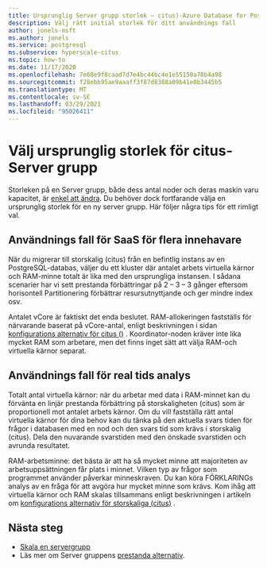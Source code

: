 ```yaml
---
title: Ursprunglig Server grupp storlek – citus)-Azure Database for PostgreSQL
description: Välj rätt initial storlek för ditt användnings fall
author: jonels-msft
ms.author: jonels
ms.service: postgresql
ms.subservice: hyperscale-citus
ms.topic: how-to
ms.date: 11/17/2020
ms.openlocfilehash: 7e68e9f8caad7d7e4bc44bc4e1e55150a78b4a98
ms.sourcegitcommit: f28ebb95ae9aaaff3f87d8388a09b41e0b3445b5
ms.translationtype: MT
ms.contentlocale: sv-SE
ms.lasthandoff: 03/29/2021
ms.locfileid: "95026411"
---
```

# <a name="pick-initial-size-for-hyperscale-citus-server-group"></a>Välj ursprunglig storlek för citus-Server grupp

Storleken på en Server grupp, både dess antal noder och deras maskin varu kapacitet, är [enkel att ändra](howto-hyperscale-scale-grow.md). Du behöver dock fortfarande välja en ursprunglig storlek för en ny server grupp. Här följer några tips för ett rimligt val.

## <a name="multi-tenant-saas-use-case"></a>Användnings fall för SaaS för flera innehavare

När du migrerar till storskalig (citus) från en befintlig instans av en PostgreSQL-databas, väljer du ett kluster där antalet arbets virtuella kärnor och RAM-minne totalt är lika med den ursprungliga instansen. I sådana scenarier har vi sett prestanda förbättringar på 2 – 3 – 3 gånger eftersom horisontell Partitionering förbättrar resursutnyttjande och ger mindre index osv.

Antalet vCore är faktiskt det enda beslutet. RAM-allokeringen fastställs för närvarande baserat på vCore-antal, enligt beskrivningen i sidan [konfigurations alternativ för citus ()](concepts-hyperscale-configuration-options.md) .
Koordinator-noden kräver inte lika mycket RAM som arbetare, men det finns inget sätt att välja RAM-och virtuella kärnor separat.

## <a name="real-time-analytics-use-case"></a>Användnings fall för real tids analys

Totalt antal virtuella kärnor: när du arbetar med data i RAM-minnet kan du förvänta en linjär prestanda förbättring på storskaligheten (citus) som är proportionell mot antalet arbets kärnor. Om du vill fastställa rätt antal virtuella kärnor för dina behov kan du tänka på den aktuella svars tiden för frågor i databasen med en nod och den svars tid som krävs i storskalig (citus). Dela den nuvarande svarstiden med den önskade svarstiden och avrunda resultatet.

RAM-arbetsminne: det bästa är att ha så mycket minne att majoriteten av arbetsuppsättningen får plats i minnet. Vilken typ av frågor som programmet använder påverkar minneskraven. Du kan köra FÖRKLARINGs analys av en fråga för att avgöra hur mycket minne som krävs. Kom ihåg att virtuella kärnor och RAM skalas tillsammans enligt beskrivningen i artikeln om [konfigurations alternativ för storskaliga (citus)](concepts-hyperscale-configuration-options.md) .

## <a name="next-steps"></a>Nästa steg

- [Skala en servergrupp](howto-hyperscale-scale-grow.md)
- Läs mer om Server gruppens [prestanda alternativ](concepts-hyperscale-configuration-options.md).

